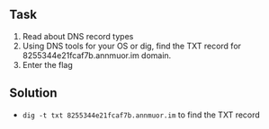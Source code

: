 ## Task

1. Read about DNS record types
2. Using DNS tools for your OS or dig, find the TXT record for 8255344e21fcaf7b.annmuor.im domain.
3. Enter the flag

## Solution

* ```dig -t txt 8255344e21fcaf7b.annmuor.im``` to find the TXT record

